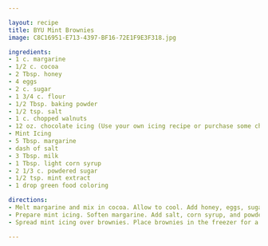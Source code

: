 ```yaml
---

layout: recipe
title: BYU Mint Brownies
image: C8C16951-E713-4397-BF16-72E1F9E3F318.jpg

ingredients:
- 1 c. margarine
- 1/2 c. cocoa
- 2 Tbsp. honey
- 4 eggs
- 2 c. sugar
- 1 3/4 c. flour
- 1/2 Tbsp. baking powder
- 1/2 tsp. salt
- 1 c. chopped walnuts
- 12 oz. chocolate icing (Use your own icing recipe or purchase some chocolate frosting. You can also search the Internet for chocolate icing recipes.)
- Mint Icing
- 5 Tbsp. margarine
- dash of salt
- 3 Tbsp. milk
- 1 Tbsp. light corn syrup
- 2 1/3 c. powdered sugar
- 1/2 tsp. mint extract
- 1 drop green food coloring

directions:
- Melt margarine and mix in cocoa. Allow to cool. Add honey, eggs, sugar, flour, baking powder, and salt. Mix well. Add nuts. Pour batter into a greased 9-by-13 baking pan. Bake at 350 degrees for 25 minutes. Cool.
- Prepare mint icing. Soften margarine. Add salt, corn syrup, and powdered sugar. Beat until smooth and fluffy. Add mint extract and food coloring. Mix. Add milk gradually until the consistency is a little thinner than cake frosting.
- Spread mint icing over brownies. Place brownies in the freezer for a short time to stiffen the icing. Remove from the freezer and carefully add a layer of chocolate icing.

---
```

